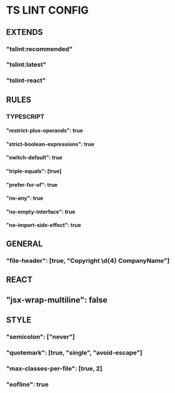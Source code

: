 # TS LINT CONFIG

## EXTENDS

### "tslint:recommended"

### "tslint:latest"

### "tslint-react"

## RULES

### TYPESCRIPT

#### "restrict-plus-operands": true

#### "strict-boolean-expressions": true

#### "switch-default": true

#### "triple-equals": [true]

#### "prefer-for-of": true

#### "no-any": true

#### "no-empty-interface": true

#### "no-import-side-effect": true

## GENERAL

### "file-header": [true, "Copyright \\d{4} CompanyName"]

## REACT

## "jsx-wrap-multiline": false

## STYLE

### "semicolon": ["never"]

### "quotemark": [true, "single", "avoid-escape"]

### "max-classes-per-file": [true, 2]

### "eofline": true